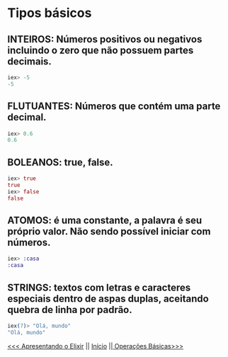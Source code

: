 # Tipos básicos

## INTEIROS: Números positivos ou negativos incluindo o zero que não possuem partes decimais.
```elixir
iex> -5
-5
```

## FLUTUANTES: Números que contém uma parte decimal.
```elixir
iex> 0.6
0.6
```

## BOLEANOS: true, false.
```elixir
iex> true
true
iex> false
false
```

## ATOMOS: é uma constante, a palavra é seu próprio valor. Não sendo possível iniciar com números.
```elixir
iex> :casa
:casa
```

## STRINGS: textos com letras e caracteres especiais dentro de aspas duplas, aceitando quebra de linha por padrão.
```elixir
iex(7)> "Olá, mundo"
"Olá, mundo"
```

[<<< Apresentando o Elixir](README.md) ||    [ Início](/README.md)    ||[ Operações Básicas>>>](operacoesbasicas.md)